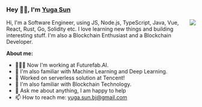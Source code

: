 ### Hey 👋🏽, I'm [Yuga Sun](https://yugasun.com)

<img align="right" src="https://github-readme-stats.vercel.app/api?username=yugasun&show_icons=true&hide_border=true&theme=vue-dark" />

Hi, I'm a Software Engineer, using JS, Node.js, TypeScript, Java, Vue, React, Rust, Go, Solidity etc. I love learning new things and building interesting stuff. I'm also a Blockchain Enthusiast and a Blockchain Developer.

**About me:**

- 👨🏽‍💻 Now I'm working at Futurefab.AI.
- 🤖 I'm also familiar with Machine Learning and Deep Learning.
- 🐧 Worked on serverless solution at Tencent!
- 🌱 I'm also familiar with Blockchain Technology.
- 💬 Ask me about anything, I am happy to help
- 📫 How to reach me: yuga.sun.bj@gmail.com
